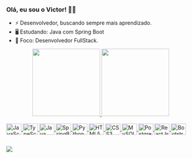 ### Olá, eu sou o Victor! 👨‍💻

- ⚡ Desenvolvedor, buscando sempre mais aprendizado.
- 🖥️ Estudando: Java com Spring Boot
- 🧠 Foco: Desenvolvedor FullStack.

<div align="center">
<a href="https://github.com/gsvictorr">
<img height="180em" src="https://github-readme-stats-sigma-five.vercel.app/api?username=gsvictorr&show_icons=true&theme=dracula&include_all_commits">
<img height="180em" src="https://github-readme-stats-sigma-five.vercel.app/api/top-langs/?username=gsvictorr&layout=compact&langs_count=7&theme=dracula">
</div>
  
<div style="display: inline_block"><br>
<img align="center" alt="JavaScript" height="30" width="40" src="https://cdn.jsdelivr.net/gh/devicons/devicon/icons/javascript/javascript-original.svg" />
<img align="center" alt="TypeScript" height="30" width="40" src="https://cdn.jsdelivr.net/gh/devicons/devicon/icons/typescript/typescript-original.svg" />
<img align="center" alt="Java" height="30" width="40" src="https://cdn.jsdelivr.net/gh/devicons/devicon/icons/java/java-original-wordmark.svg" />
<img align="center" alt="SpringBoot" height="30" width="40" src="https://cdn.jsdelivr.net/gh/devicons/devicon/icons/spring/spring-original-wordmark.svg" />
<img align="center" alt="Python" height="30" width="40" src="https://cdn.jsdelivr.net/gh/devicons/devicon/icons/python/python-original-wordmark.svg" />
<img align="center" alt="HTML5" height="30" width="40" src="https://cdn.jsdelivr.net/gh/devicons/devicon/icons/html5/html5-original.svg" />
<img align="center" alt="CSS3" height="30" width="40" src="https://cdn.jsdelivr.net/gh/devicons/devicon/icons/css3/css3-original.svg" />
<img align="center" alt="MySQL" height="30" width="40" src="https://cdn.jsdelivr.net/gh/devicons/devicon/icons/mysql/mysql-original.svg" />
<img align="center" alt="PostgreSQL" height="30" width="40" src="https://cdn.jsdelivr.net/gh/devicons/devicon/icons/postgresql/postgresql-original.svg" />
<img align="center" alt="ReactJs" height="30" width="40" src="https://cdn.jsdelivr.net/gh/devicons/devicon/icons/react/react-original-wordmark.svg" />
<img align="center" alt="Bootstrap" height="30" width="40" src="https://cdn.jsdelivr.net/gh/devicons/devicon/icons/bootstrap/bootstrap-original.svg" />
          
</div>

##
  
<div>
<a href="https://www.linkedin.com/in/gsvictorr/" target="_blank"><img src="https://img.shields.io/badge/LinkedIn-0077B5?style=for-the-badge&logo=linkedin&logoColor=white" target="_blank">
  </a>
  
</div>

